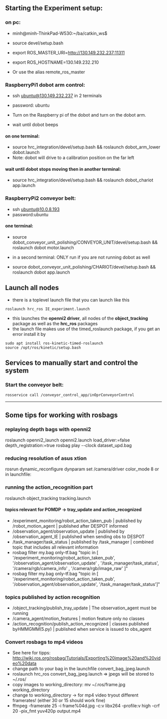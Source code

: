 ## Starting the Experiment setup:

### on pc:
 - minh@minh-ThinkPad-W530:~/ba/catkin_ws$ 
 - source devel/setup.bash
 - export ROS_MASTER_URI=http://130.149.232.237:11311
 - export ROS_HOSTNAME=130.149.232.210

 - Or use the alias remote_ros_master 

### RaspberryPi1 dobot arm control: 
 - ssh ubuntu@130.149.232.237   in 2 terminals 
 - password: ubuntu

 - Turn on the Raspberry pi of the dobot and turn on the dobot arm. 
 - wait until dobot beeps

#### on one terminal:
 
 - source hrc_integration/devel/setup.bash && roslaunch dobot_arm_lower dobot.launch
 - Note: dobot will drive to a calibration position on the far left 

#### wait until dobot stops moving then in another terminal:
 
 - source hrc_integration/devel/setup.bash && roslaunch dobot_chariot app.launch


### RaspberryPi2 conveyor belt:
 - ssh ubuntu@10.0.8.193
 - password:ubuntu

#### one terminal:
- source dobot_conveyor_unit_polishing/CONVEYOR_UNIT/devel/setup.bash && roslaunch dobot motor.launch

- in a second terminal:  ONLY run if you are not running dobot as well 
- source dobot_conveyor_unit_polishing/CHARIOT/devel/setup.bash && roslaunch dobot app.launch


## Launch all nodes 
- there is a toplevel launch file that you can launch like this 
```
roslaunch hrc_ros IE_experiment.launch
```
- this launches the **openni2 driver**, all nodes of the **object_tracking** package as well as the **hrc_ros** packages
- the launch file makes use of the timed_roslaunch package, if you get an error install it by 
```
sudo apt install ros-kinetic-timed-roslaunch
source /opt/ros/kinetic/setup.bash
```


## Services to manually start and control the system 

### Start the conveyor belt: 
```
rosservice call /conveyor_control_app/inOprConveyorControl
```




____________________________________________________________________________________

## Some tips for working with rosbags 

### replaying depth bags with openni2 
roslaunch openni2_launch openni2.launch load_driver:=false depth_registration:=true
rosbag play --clock dataset_upd.bag

### reducing resolution of asus xtion 
rosrun dynamic_reconfigure dynparam set /camera/driver color_mode 8
or in launchfile: <param name="camera/driver/color_mode" value="8" /> 

### running the action_recognition part 
roslaunch object_tracking tracking.launch

#### topics relevant for POMDP -> tray_update and action_recognized 
- /experiment_monitoring/robot_action_taken_pub   |   published by /robot_motion_agent      | published after DESPOT informed
- /observation_agent/observation_update		|   published by /observation_agent_IE    | published when sending obs to DESPOT
- /task_manager/task_status			| published by /task_manager		  | combined topic that includes all relevant information 
- rosbag filter my.bag only-tf.bag "topic in [ '/experiment_monitoring/robot_action_taken_pub', '/observation_agent/observation_update' , '/task_manager/task_status', '/camera/rgb/camera_info' , '/camera/rgb/image_raw' ]"
- rosbag filter my.bag only-tf.bag "topic in [ '/experiment_monitoring/robot_action_taken_pub', '/observation_agent/observation_update', '/task_manager/task_status']"

### topics published by action recognition
- /object_tracking/publish_tray_update		| The observation_agent must be running 
- /camera_agent/motion_features 			| motion feature only no classes
- /action_recognition/publish_action_recognized   | classes published byHMMGMM(5.py) | published when service is issued to obs_agent


### Convert rosbags to mp4 videos 
- See here for tipps: http://wiki.ros.org/rosbag/Tutorials/Exporting%20image%20and%20video%20data
- change path to your bag in the launchfile convert_bag_jpeg.launch
- roslaunch hrc_ros convert_bag_jpeg.launch   => jpegs will be stored to ~/.ros/ 
- copy images to working_directory: mv ~/.ros/frame.jpg working_directory
- change to working_directory -> for mp4 video tryout different framerates! (either 30 or 15 should work fine) 
- ffmpeg -framerate 25 -i frame%04d.jpg -c:v libx264 -profile:v high -crf 20 -pix_fmt yuv420p output.mp4



